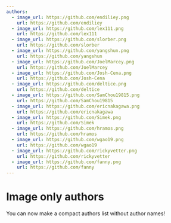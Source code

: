 ```yaml
---
authors:
  - image_url: https://github.com/endiliey.png
    url: https://github.com/endiliey
  - image_url: https://github.com/lex111.png
    url: https://github.com/lex111
  - image_url: https://github.com/slorber.png
    url: https://github.com/slorber
  - image_url: https://github.com/yangshun.png
    url: https://github.com/yangshun
  - image_url: https://github.com/JoelMarcey.png
    url: https://github.com/JoelMarcey
  - image_url: https://github.com/Josh-Cena.png
    url: https://github.com/Josh-Cena
  - image_url: https://github.com/deltice.png
    url: https://github.com/deltice
  - image_url: https://github.com/SamChou19815.png
    url: https://github.com/SamChou19815
  - image_url: https://github.com/ericnakagawa.png
    url: https://github.com/ericnakagawa
  - image_url: https://github.com/Simek.png
    url: https://github.com/Simek
  - image_url: https://github.com/hramos.png
    url: https://github.com/hramos
  - image_url: https://github.com/wgao19.png
    url: https://github.com/wgao19
  - image_url: https://github.com/rickyvetter.png
    url: https://github.com/rickyvetter
  - image_url: https://github.com/fanny.png
    url: https://github.com/fanny
---
```


# Image only authors

You can now make a compact authors list without author names!
